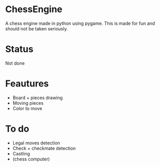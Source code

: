 # ChessEngine
A chess engine made in python using pygame. This is made for fun and should not be taken seriously.

# Status
Not done

# Feautures
- Board + pieces drawing
- Moving pieces
- Color to move

# To do
- Legal moves detection
- Check + checkmate detection
- Castling
- (chess computer)

